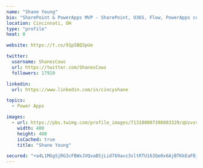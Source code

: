 ```yaml
---
name: "Shane Young"
bio: "SharePoint & PowerApps MVP - SharePoint, O365, Flow, PowerApps consulting? @PowerApps911 | Pure Snark? You found it."
location: Cincinnati, OH
type: "profile"
heat: 0

website: https://t.co/91p5BQ3pUe

twitter:
  username: ShanesCows
  url: https://twitter.com/ShanesCows
  followers: 17910

linkedin:
  url: https://www.linkedin.com/in/cincyshane

topics:
  - Power Apps

images:
  - url: https://pbs.twimg.com/profile_images/713100007398883329/qUzvsvQ3_400x400.jpg
    width: 400
    height: 400
    isCached: true
    title: "Shane Young"

secured: "+a4L1MGgSjRG3cFBWxJVQvaB5jLid769avz3sltRTU163Qe0x6AjBTKkEaFDjJ08NXiiyMVdysutq3k2aSfArqolAzxpOb5KatXrb21Y3d3SwhTV0u9S13DUaBidOnbOVNNptapiAJmvO4DknPwzYZNaeWT/z1tk1ZVHtfguXiHYOnZW2u9zJrLfujL5QDYPmhUw3x6s52M2KMHIDAVJ0Z/YaqYgO5KbI5chn6KiUOX5StT30TAYmmtohDEyiw39bHrnLy3XA8alL0VSueO5SZwrHjYtlZq5cTvnSmcC7HDtUDKOFDSouoLxxLeVDxWfHlVTv5Q9tQ/hvUsyftxI83IyW5qcRCNH0gy1zwjpZC9t2/2Q0DZGXQ94qA6gn2xhjOnSXF7ApVbaFB9cY5RKbcEKKoWp4DZi5NdIF5nG5cU=;BIOH6sEnCBxWvvhlJG+WeA=="
---
```


